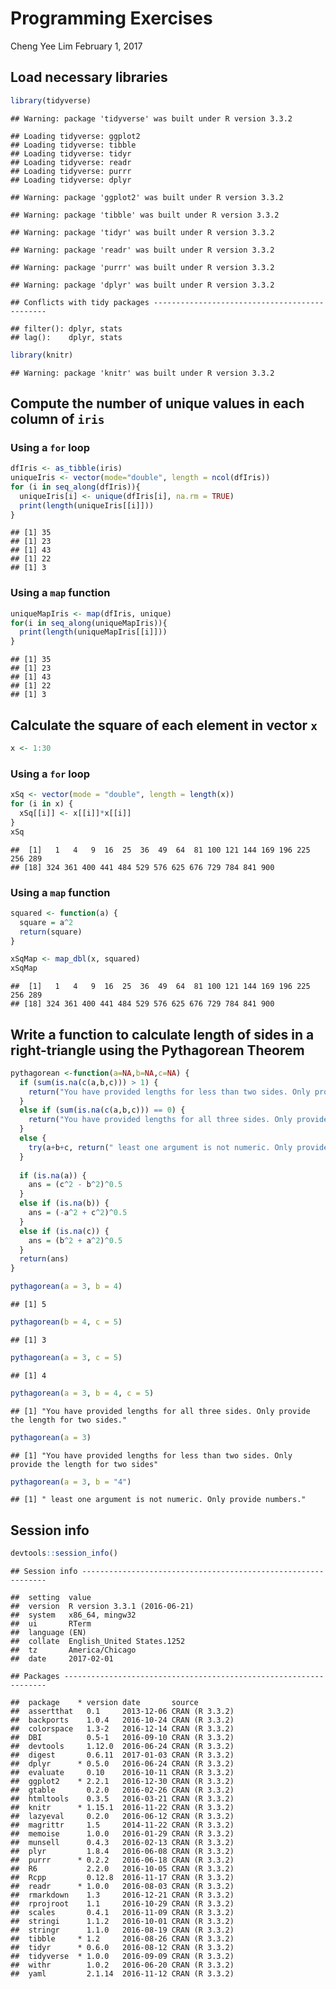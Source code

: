 Programming Exercises
================
Cheng Yee Lim
February 1, 2017

Load necessary libraries
------------------------

``` r
library(tidyverse)
```

    ## Warning: package 'tidyverse' was built under R version 3.3.2

    ## Loading tidyverse: ggplot2
    ## Loading tidyverse: tibble
    ## Loading tidyverse: tidyr
    ## Loading tidyverse: readr
    ## Loading tidyverse: purrr
    ## Loading tidyverse: dplyr

    ## Warning: package 'ggplot2' was built under R version 3.3.2

    ## Warning: package 'tibble' was built under R version 3.3.2

    ## Warning: package 'tidyr' was built under R version 3.3.2

    ## Warning: package 'readr' was built under R version 3.3.2

    ## Warning: package 'purrr' was built under R version 3.3.2

    ## Warning: package 'dplyr' was built under R version 3.3.2

    ## Conflicts with tidy packages ----------------------------------------------

    ## filter(): dplyr, stats
    ## lag():    dplyr, stats

``` r
library(knitr)
```

    ## Warning: package 'knitr' was built under R version 3.3.2

Compute the number of unique values in each column of `iris`
------------------------------------------------------------

### Using a `for` loop

``` r
dfIris <- as_tibble(iris)
uniqueIris <- vector(mode="double", length = ncol(dfIris))
for (i in seq_along(dfIris)){
  uniqueIris[i] <- unique(dfIris[i], na.rm = TRUE)
  print(length(uniqueIris[[i]]))
}
```

    ## [1] 35
    ## [1] 23
    ## [1] 43
    ## [1] 22
    ## [1] 3

### Using a `map` function

``` r
uniqueMapIris <- map(dfIris, unique)
for(i in seq_along(uniqueMapIris)){
  print(length(uniqueMapIris[[i]]))
}
```

    ## [1] 35
    ## [1] 23
    ## [1] 43
    ## [1] 22
    ## [1] 3

Calculate the square of each element in vector `x`
--------------------------------------------------

``` r
x <- 1:30
```

### Using a `for` loop

``` r
xSq <- vector(mode = "double", length = length(x))
for (i in x) {
  xSq[[i]] <- x[[i]]*x[[i]] 
}
xSq
```

    ##  [1]   1   4   9  16  25  36  49  64  81 100 121 144 169 196 225 256 289
    ## [18] 324 361 400 441 484 529 576 625 676 729 784 841 900

### Using a `map` function

``` r
squared <- function(a) {
  square = a^2
  return(square)
}

xSqMap <- map_dbl(x, squared)
xSqMap
```

    ##  [1]   1   4   9  16  25  36  49  64  81 100 121 144 169 196 225 256 289
    ## [18] 324 361 400 441 484 529 576 625 676 729 784 841 900

Write a function to calculate length of sides in a right-triangle using the Pythagorean Theorem
-----------------------------------------------------------------------------------------------

``` r
pythagorean <-function(a=NA,b=NA,c=NA) {
  if (sum(is.na(c(a,b,c))) > 1) {
    return("You have provided lengths for less than two sides. Only provide the length for two sides")
  }
  else if (sum(is.na(c(a,b,c))) == 0) {
    return("You have provided lengths for all three sides. Only provide the length for two sides.")
  }
  else {
    try(a+b+c, return(" least one argument is not numeric. Only provide numbers."))
  }
  
  if (is.na(a)) {
    ans = (c^2 - b^2)^0.5
  }
  else if (is.na(b)) {
    ans = (-a^2 + c^2)^0.5
  }
  else if (is.na(c)) {
    ans = (b^2 + a^2)^0.5
  }
  return(ans)
}

pythagorean(a = 3, b = 4)
```

    ## [1] 5

``` r
pythagorean(b = 4, c = 5)
```

    ## [1] 3

``` r
pythagorean(a = 3, c = 5)
```

    ## [1] 4

``` r
pythagorean(a = 3, b = 4, c = 5)
```

    ## [1] "You have provided lengths for all three sides. Only provide the length for two sides."

``` r
pythagorean(a = 3)
```

    ## [1] "You have provided lengths for less than two sides. Only provide the length for two sides"

``` r
pythagorean(a = 3, b = "4")
```

    ## [1] " least one argument is not numeric. Only provide numbers."

Session info
------------

``` r
devtools::session_info()
```

    ## Session info --------------------------------------------------------------

    ##  setting  value                       
    ##  version  R version 3.3.1 (2016-06-21)
    ##  system   x86_64, mingw32             
    ##  ui       RTerm                       
    ##  language (EN)                        
    ##  collate  English_United States.1252  
    ##  tz       America/Chicago             
    ##  date     2017-02-01

    ## Packages ------------------------------------------------------------------

    ##  package    * version date       source        
    ##  assertthat   0.1     2013-12-06 CRAN (R 3.3.2)
    ##  backports    1.0.4   2016-10-24 CRAN (R 3.3.2)
    ##  colorspace   1.3-2   2016-12-14 CRAN (R 3.3.2)
    ##  DBI          0.5-1   2016-09-10 CRAN (R 3.3.2)
    ##  devtools     1.12.0  2016-06-24 CRAN (R 3.3.2)
    ##  digest       0.6.11  2017-01-03 CRAN (R 3.3.2)
    ##  dplyr      * 0.5.0   2016-06-24 CRAN (R 3.3.2)
    ##  evaluate     0.10    2016-10-11 CRAN (R 3.3.2)
    ##  ggplot2    * 2.2.1   2016-12-30 CRAN (R 3.3.2)
    ##  gtable       0.2.0   2016-02-26 CRAN (R 3.3.2)
    ##  htmltools    0.3.5   2016-03-21 CRAN (R 3.3.2)
    ##  knitr      * 1.15.1  2016-11-22 CRAN (R 3.3.2)
    ##  lazyeval     0.2.0   2016-06-12 CRAN (R 3.3.2)
    ##  magrittr     1.5     2014-11-22 CRAN (R 3.3.2)
    ##  memoise      1.0.0   2016-01-29 CRAN (R 3.3.2)
    ##  munsell      0.4.3   2016-02-13 CRAN (R 3.3.2)
    ##  plyr         1.8.4   2016-06-08 CRAN (R 3.3.2)
    ##  purrr      * 0.2.2   2016-06-18 CRAN (R 3.3.2)
    ##  R6           2.2.0   2016-10-05 CRAN (R 3.3.2)
    ##  Rcpp         0.12.8  2016-11-17 CRAN (R 3.3.2)
    ##  readr      * 1.0.0   2016-08-03 CRAN (R 3.3.2)
    ##  rmarkdown    1.3     2016-12-21 CRAN (R 3.3.2)
    ##  rprojroot    1.1     2016-10-29 CRAN (R 3.3.2)
    ##  scales       0.4.1   2016-11-09 CRAN (R 3.3.2)
    ##  stringi      1.1.2   2016-10-01 CRAN (R 3.3.2)
    ##  stringr      1.1.0   2016-08-19 CRAN (R 3.3.2)
    ##  tibble     * 1.2     2016-08-26 CRAN (R 3.3.2)
    ##  tidyr      * 0.6.0   2016-08-12 CRAN (R 3.3.2)
    ##  tidyverse  * 1.0.0   2016-09-09 CRAN (R 3.3.2)
    ##  withr        1.0.2   2016-06-20 CRAN (R 3.3.2)
    ##  yaml         2.1.14  2016-11-12 CRAN (R 3.3.2)
